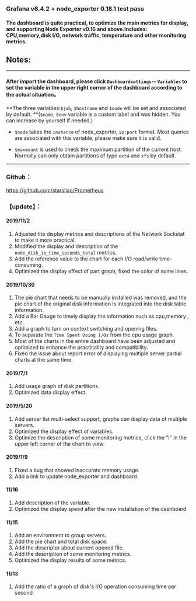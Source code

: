 ### Grafana v6.4.2 + node_exporter 0.18.1 test pass

#### The dashboard is quite practical, to optimize the main metrics for display, and supporting Node Exporter v0.16 and above.Includes: CPU,memory,disk I/O, network traffic, temperature and other monitoring metrics.

## Notes:

------
#### After import the dashboard, please click `Dashboardsettings`-- `Variables` to set the variable in the upper right corner of the dashboard according to the actual situation。

**The three variables:`$job`, `$hostname` and `$node` will be set and associated by default. **(`$name`, `$env` variable is a custom label and was hidden. You can increase by yourself if needed.)

- `$node` takes the `instance` of node_exporter, `ip:port` format. Most queries are associated with this variable, please make sure it is valid.

- `$maxmount` is used to check the maximum partition of the current host. Normally can only obtain partitions of type `ext4` and `xfs` by default.
------
### Github：

https://github.com/starsliao/Prometheus

### 【update】：
#### 2019/11/2
1. Adjusted the display metrics and descriptions of the Network Sockstat to make it more practical.
2. Modified the display and description of the `node_disk_io_time_seconds_total` metrics.
3. Add the reference value to the chart for each I/O read/write time-consuming.
4. Optimized the display effect of part graph, fixed the color of some lines.
#### 2019/10/30
1. The pie chart that needs to be manually installed was removed, and the pie chart of the original disk information is integrated into the disk table information.
2. Add a Bar Gauge to timely display the information such as cpu,memory , etc.
3. Add a graph to turn on context switching and opening files.
4. To separate the `Time Spent Doing I/Os` from the cpu usage graph.
5. Most of the charts in the entire dashboard have been adjusted and optimized to enhance the practicality and compatibility.
6. Fixed the issue about report error of displaying multiple server partial charts at the same time.
#### 2019/7/1
1. Add usage graph of disk partitions.
2. Optimized data display effect.
#### 2019/5/20
1. Add server list multi-select support, graphs can display data of multiple servers.
2. Optimized the display effect of variables.
3. Optimize the description of some monitoring metrics, click the "i" in the upper left corner of the chart to view.
#### 2019/1/9
1. Fixed a bug that showed inaccurate memory usage.
2. Add a link to update node_exporter and dashboard.
#### 11/16
1. Add description of the variable.
2. Optimized the display speed after the new installation of the dashboard
#### 11/15
1. Add an environment to group servers.
2. Add the pie chart and total disk space.
3. Add the descriptor about current opened file.
4. Add the description of some monitoring metrics.
5. Optimized the display results of some metrics.
#### 11/13
1. Add the ratio of a graph of disk's I/O operation consuming time per second.